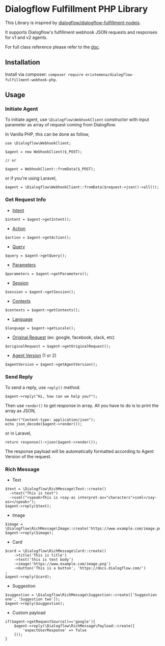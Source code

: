 # Dialogflow Fulfillment PHP Library

This Library is inspired by [dialogflow/dialogflow-fulfillment-nodejs](https://github.com/dialogflow/dialogflow-fulfillment-nodejs).

It supports Dialogflow's fulfillment webhook JSON requests and responses for v1 and v2 agents.

For full class reference please refer to the [doc](https://github.com/eristemena/dialog-fulfillment-webhook-php/blob/master/docs/README.md).

## Installation

Install via composer: `composer require eristemena/dialogflow-fulfillment-webhook-php`.

## Usage

### Initiate Agent

To initiate agent, use `\Dialogflow\WebhookClient` constructor with input parameter as array of request coming from Dialogflow. 

In Vanilla PHP, this can be done as follow,

```
use \Dialogflow\WebhookClient;

$agent = new WebhookClient($_POST);

// or

$agent = WebhookClient::fromData($_POST);
```

or if you're using Laravel,

```
$agent = \Dialogflow\WebhookClient::fromData($request->json()->all());
```

### Get Request Info

- [Intent](https://github.com/eristemena/dialog-fulfillment-webhook-php/blob/master/docs/WebhookClient.md#webhookclientgetaction)

```
$intent = $agent->getIntent();
```

- [Action](https://github.com/eristemena/dialog-fulfillment-webhook-php/blob/master/docs/WebhookClient.md#webhookclientgetaction)

```
$action = $agent->getAction();
```

- [Query](https://github.com/eristemena/dialog-fulfillment-webhook-php/blob/master/docs/WebhookClient.md#webhookclientgetquery)

```
$query = $agent->getQuery();
```

- [Parameters](https://github.com/eristemena/dialog-fulfillment-webhook-php/blob/master/docs/WebhookClient.md#webhookclientgetparameters)

```
$parameters = $agent->getParameters();
```

- [Session](https://github.com/eristemena/dialog-fulfillment-webhook-php/blob/master/docs/WebhookClient.md#webhookclientgetsession)

```
$session = $agent->getSession();
```

- [Contexts](https://github.com/eristemena/dialog-fulfillment-webhook-php/blob/master/docs/WebhookClient.md#webhookclientgetcontexts)

```
$contexts = $agent->getContexts();
```

- [Language](https://github.com/eristemena/dialog-fulfillment-webhook-php/blob/master/docs/WebhookClient.md#webhookclientgetlocale)

```
$language = $agent->getLocale();
```

- [Original Request](https://github.com/eristemena/dialog-fulfillment-webhook-php/blob/master/docs/WebhookClient.md#webhookclientgetoriginalrequest) (ex: google, facebook, slack, etc)

```
$originalRequest = $agent->getOriginalRequest();
```

- [Agent Version](https://github.com/eristemena/dialog-fulfillment-webhook-php/blob/master/docs/WebhookClient.md#webhookclientgetagentversion) (1 or 2)

```
$agentVersion = $agent->getAgentVersion();
```

### Send Reply

To send a reply, use `reply()` method.

```
$agent->reply("Hi, how can we help you?");
```

Then use `render()` to get response in array. All you have to do is to print the array as JSON,

```
header("Content-type: application/json");
echo json_decode($agent->render());
```

or in Laravel,

```
return response()->json($agent->render());
```

The response payload will be automatically formatted according to Agent Version of the request.

### Rich Message

- Text

```
$text = \Dialogflow\RichMessage\Text::create()
  ->text("This is text")
  ->ssml("<speak>This is <say-as interpret-as="characters">ssml</say-as></speak>");
$agent->reply($text);
```

- Image

```
$image = \Dialogflow\RichMessage\Image::create('https://www.example.com/image.png');
$agent->reply($image);
```

- Card

```
$card = \Dialogflow\RichMessage\Card::create()
    ->title('This is title')
    ->text('this is text body')
    ->image('https://www.example.com/image.png')
    ->button('This is a button', 'https://docs.dialogflow.com/')
;
$agent->reply($card);
```

- Suggestion

```
$suggestion = \Dialogflow\RichMessage\Suggestion::create(['Suggestion one', 'Suggestion two']);
$agent->reply($suggestion);
```

- Custom payload

```
if($agent->getRequestSource()=='google'){
    $agent->reply(\Dialogflow\RichMessage\Payload::create([
        'expectUserResponse' => false
    ]));
}
```

